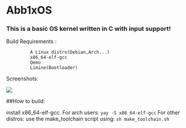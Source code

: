 # Abb1xOS

### This is a basic OS kernel written in C with input support!

Build Requirements : 

             A Linux distro(Debian,Arch...)
             x86_64-elf-gcc
             Qemu
             Limine(Bootloader)
Screenshots:

<img src="https://media.discordapp.net/attachments/739138167277486141/758674552032722964/unknown.png">

##How to build:

install x86_64-elf-gcc. 
For arch users:
`yay -S x86_64-elf-gcc`
For other distros:
use the make_toolchain script using:
`sh make_toolchain.sh`
